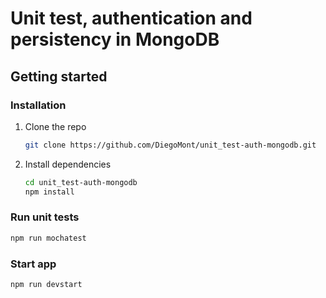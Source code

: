 # Unit test, authentication and persistency in MongoDB

## Getting started

### Installation
1. Clone the repo
   ```sh
   git clone https://github.com/DiegoMont/unit_test-auth-mongodb.git
   ```
2. Install dependencies
   ```sh
   cd unit_test-auth-mongodb
   npm install
   ```
### Run unit tests
```sh
npm run mochatest
```
### Start app
```sh
npm run devstart
```
